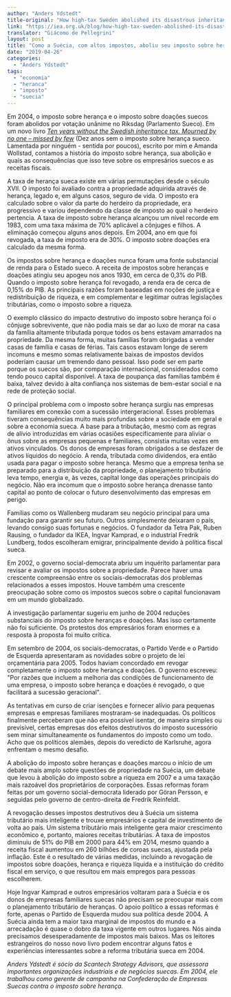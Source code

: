 ```yaml
---
author: "Anders Ydstedt"
title-original: "How high-tax Sweden abolished its disastrous inheritance tax"
link: "https://iea.org.uk/blog/how-high-tax-sweden-abolished-its-disastrous-inheritance-tax"
translator: "Giácomo de Pellegrini"
layout: post
title: "Como a Suécia, com altos impostos, aboliu seu imposto sobre herança"
date: "2019-04-26"
categories: 
  - "Anders Ydstedt"  
tags: 
  - "economia"
  - "heranca"
  - "imposto"
  - "suecia"
---
```


Em 2004, o imposto sobre herança e o imposto sobre doações suecos foram abolidos por votação unânime no Riksdag (Parlamento Sueco). Em um novo livro _[Ten years without the Swedish inheritance tax. Mourned by no one – missed by few](http://sociedadeaberta.com.br/wp-content/uploads/2019/04/Inheritance-tax.pdf)_ (Dez anos sem o imposto sobre herança sueco. Lamentada por ninguém - sentida por poucos), escrito por mim e Amanda Wollstad, contamos a história do imposto sobre herança, sua abolição e quais as consequências que isso teve sobre os empresários suecos e as receitas fiscais.

A taxa de herança sueca existe em várias permutações desde o século XVII. O imposto foi avaliado contra a propriedade adquirida através de herança, legado e, em alguns casos, seguro de vida. O imposto era calculado sobre o valor da parte do herdeiro da propriedade, era progressivo e variou dependendo da classe de imposto ao qual o herdeiro pertencia. A taxa de imposto sobre herança alcançou um nível recorde em 1983, com uma taxa máxima de 70% aplicável a cônjuges e filhos. A eliminação começou alguns anos depois. Em 2004, ano em que foi revogada, a taxa de imposto era de 30%. O imposto sobre doações era calculado da mesma forma.

Os impostos sobre herança e doações nunca foram uma fonte substancial de renda para o Estado sueco. A receita de impostos sobre heranças e doações atingiu seu apogeu nos anos 1930, em cerca de 0,3% do PIB. Quando o imposto sobre herança foi revogado, a renda era de cerca de 0,15% do PIB. As principais razões foram baseadas em noções de justiça e redistribuição de riqueza, e em complementar e legitimar outras legislações tributárias, como o imposto sobre a riqueza.

O exemplo clássico do impacto destrutivo do imposto sobre herança foi o cônjuge sobrevivente, que não podia mais se dar ao luxo de morar na casa da família altamente tributada porque todos os bens estavam amarrados na propriedade. Da mesma forma, muitas famílias foram obrigadas a vender casas de família e casas de férias. Tais casos estavam longe de serem incomuns e mesmo somas relativamente baixas de impostos devidos poderiam causar um tremendo dano pessoal. Isso pode ser em parte porque os suecos são, por comparação internacional, considerados como tendo pouco capital disponível. A taxa de poupança das famílias também é baixa, talvez devido à alta confiança nos sistemas de bem-estar social e na rede de proteção social.

O principal problema com o imposto sobre herança surgiu nas empresas familiares em conexão com a sucessão intergeracional. Esses problemas tiveram consequências muito mais profundas sobre a sociedade em geral e sobre a economia sueca. A base para a tributação, mesmo com as regras de alívio introduzidas em várias ocasiões especificamente para aliviar o ônus sobre as empresas pequenas e familiares, consistia muitas vezes em ativos vinculados. Os donos de empresas foram obrigados a se desfazer de ativos líquidos do negócio. A renda, tributada como dividendos, era então usada para pagar o imposto sobre herança. Mesmo que a empresa tenha se preparado para a distribuição da propriedade, o planejamento tributário leva tempo, energia e, às vezes, capital longe das operações principais do negócio. Não era incomum que o imposto sobre herança drenasse tanto capital ao ponto de colocar o futuro desenvolvimento das empresas em perigo.

Famílias como os Wallenberg mudaram seu negócio principal para uma fundação para garantir seu futuro. Outros simplesmente deixaram o país, levando consigo suas fortunas e negócios. O fundador da Tetra Pak, Ruben Rausing, o fundador da IKEA, Ingvar Kamprad, e o industrial Fredrik Lundberg, todos escolheram emigrar, principalmente devido à política fiscal sueca.

Em 2002, o governo social-democrata abriu um inquérito parlamentar para revisar e avaliar os impostos sobre a propriedade. Parece haver uma crescente compreensão entre os sociais-democratas dos problemas relacionados a esses impostos. Houve também uma crescente preocupação sobre como os impostos suecos sobre o capital funcionavam em um mundo globalizado.

A investigação parlamentar sugeriu em junho de 2004 reduções substanciais do imposto sobre heranças e doações. Mas isso certamente não foi suficiente. Os protestos dos empresários foram enormes e a resposta à proposta foi muito crítica.

Em setembro de 2004, os sociais-democratas, o Partido Verde e o Partido de Esquerda apresentaram as novidades sobre o projeto de lei orçamentária para 2005. Todos haviam concordado em revogar completamente o imposto sobre herança e doações. O governo escreveu: "Por razões que incluem a melhoria das condições de funcionamento de uma empresa, o imposto sobre herança e doações é revogado, o que facilitará a sucessão geracional".

As tentativas em curso de criar isenções e fornecer alívio para pequenas empresas e empresas familiares mostraram-se inadequadas. Os políticos finalmente perceberam que não era possível isentar, de maneira simples ou previsível, certas empresas dos efeitos destrutivos do imposto sucessório sem minar simultaneamente os fundamentos do imposto como um todo. Acho que os políticos alemães, depois do veredicto de Karlsruhe, agora enfrentam o mesmo desafio.

A abolição do imposto sobre heranças e doações marcou o início de um debate mais amplo sobre questões de propriedade na Suécia, um debate que levou à abolição do imposto sobre a riqueza em 2007 e a uma taxação mais razoável dos proprietários de corporações. Essas reformas foram feitas por um governo social-democrata liderado por Göran Persson, e seguidas pelo governo de centro-direita de Fredrik Reinfeldt.

A revogação desses impostos destrutivos deu à Suécia um sistema tributário mais inteligente e trouxe empresários e capital de investimento de volta ao país. Um sistema tributário mais inteligente gera maior crescimento econômico e, portanto, maiores receitas tributárias. A taxa de impostos diminuiu de 51% do PIB em 2000 para 44% em 2014, mesmo quando a receita fiscal aumentou em 260 bilhões de coroas suecas, ajustada pela inflação. Este é o resultado de várias medidas, incluindo a revogação de impostos sobre doações, herança e riqueza líquida e a instituição do crédito fiscal em serviço, o que resultou em mais empregos para pessoas escolherem.

Hoje Ingvar Kamprad e outros empresários voltaram para a Suécia e os donos de empresas familiares suecas não precisam se preocupar mais com o planejamento tributário de heranças. O apoio político a essas reformas é forte, apenas o Partido de Esquerda mudou sua política desde 2004. A Suécia ainda tem a maior taxa marginal de impostos do mundo e a arrecadação é quase o dobro da taxa vigente em outros lugares. Nós ainda precisamos desesperadamente de impostos mais baixos. Mas os leitores estrangeiros do nosso novo livro podem encontrar alguns fatos e experiências interessantes sobre a reforma tributária sueca em 2004.

_Anders Ydstedt é sócio da Scantech Strategy Advisors, que assessora importantes organizações industriais e de negócios suecas. Em 2004, ele trabalhou como gerente de campanha na Confederação de Empresas Suecas contra o imposto sobre herança._
